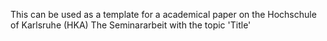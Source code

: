 This can be used as a template for a academical paper on the Hochschule of Karlsruhe (HKA)
The Seminararbeit with the topic 'Title'
